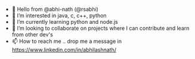 - 👋 Hello from @abhi-nath (@rsabhi)
- 👀 I’m interested in java, c, c++, python
- 🌱 I’m currently learning python and node.js
- 💞️ I’m looking to collaborate on projects where I can contribute and learn from other dev's
- 📫 How to reach me .. drop me a message in https://www.linkedin.com/in/abhilashnath/

<!---
abhi-nath/abhi-nath is a ✨ special ✨ repository because its `README.md` (this file) appears on your GitHub profile.
You can click the Preview link to take a look at your changes.
--->
